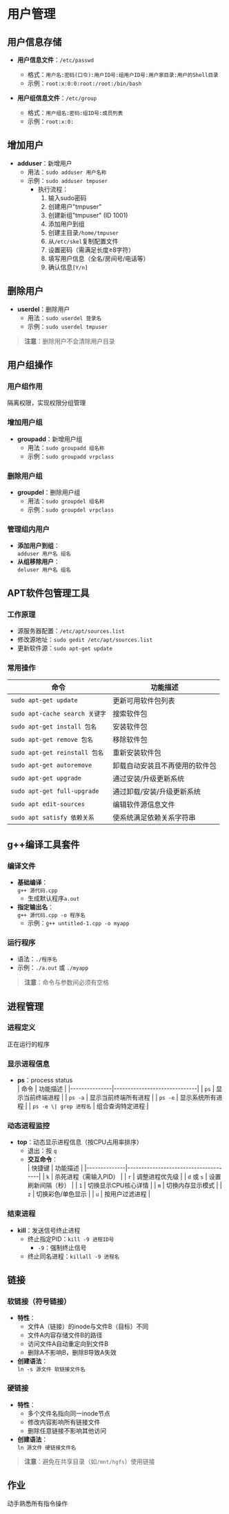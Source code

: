 # 用户管理

## 用户信息存储
- **用户信息文件**：`/etc/passwd`  
  - 格式：`用户名:密码(口令):用户ID号:组用户ID号:用户家目录:用户的Shell目录`  
  - 示例：`root:x:0:0:root:/root:/bin/bash`  

- **用户组信息文件**：`/etc/group`  
  - 格式：`用户组名:密码:组ID号:成员列表`  
  - 示例：`root:x:0:`  

## 增加用户
- **adduser**：新增用户  
  - 用法：`sudo adduser 用户名称`  
  - 示例：`sudo adduser tmpuser`  
    - 执行流程：  
      1. 输入sudo密码  
      2. 创建用户"tmpuser"  
      3. 创建新组"tmpuser" (ID 1001)  
      4. 添加用户到组  
      5. 创建主目录`/home/tmpuser`  
      6. 从`/etc/skel`复制配置文件  
      7. 设置密码（需满足长度≥8字符）  
      8. 填写用户信息（全名/房间号/电话等）  
      9. 确认信息`[Y/n]`  

## 删除用户
- **userdel**：删除用户  
  - 用法：`sudo userdel 登录名`  
  - 示例：`sudo userdel tmpuser`  
> **注意**：删除用户不会清除用户目录  

## 用户组操作
### 用户组作用
隔离权限，实现权限分组管理  

### 增加用户组
- **groupadd**：新增用户组  
  - 用法：`sudo groupadd 组名称`  
  - 示例：`sudo groupadd vrpclass`  

### 删除用户组
- **groupdel**：删除用户组  
  - 用法：`sudo groupdel 组名称`  
  - 示例：`sudo groupdel vrpclass`  

### 管理组内用户
- **添加用户到组**：  
  `adduser 用户名 组名`  
- **从组移除用户**：  
  `deluser 用户名 组名`  

## APT软件包管理工具
### 工作原理
- 源服务器配置：`/etc/apt/sources.list`  
- 修改源地址：`sudo gedit /etc/apt/sources.list`  
- 更新软件源：`sudo apt-get update`  

### 常用操作
| 命令                          | 功能描述                             |
|-------------------------------|--------------------------------------|
| `sudo apt-get update`         | 更新可用软件包列表                   |
| `sudo apt-cache search 关键字`| 搜索软件包                           |
| `sudo apt-get install 包名`   | 安装软件包                           |
| `sudo apt-get remove 包名`    | 移除软件包                           |
| `sudo apt-get reinstall 包名` | 重新安装软件包                       |
| `sudo apt-get autoremove`     | 卸载自动安装且不再使用的软件包       |
| `sudo apt-get upgrade`        | 通过安装/升级更新系统                |
| `sudo apt-get full-upgrade`   | 通过卸载/安装/升级更新系统           |
| `sudo apt edit-sources`       | 编辑软件源信息文件                   |
| `sudo apt satisfy 依赖关系`   | 使系统满足依赖关系字符串             |

## g++编译工具套件
### 编译文件
- **基础编译**：  
  `g++ 源代码.cpp`  
  - 生成默认程序`a.out`  
- **指定输出名**：  
  `g++ 源代码.cpp -o 程序名`  
  - 示例：`g++ untitled-1.cpp -o myapp`  

### 运行程序
- 语法：`./程序名`  
- 示例：`./a.out` 或 `./myapp`  
> **注意**：命令与参数间必须有空格  

## 进程管理
### 进程定义
正在运行的程序  

### 显示进程信息
- **ps**：process status  
  | 命令          | 功能描述                     |
  |---------------|------------------------------|
  | `ps`          | 显示当前终端进程             |
  | `ps -a`       | 显示当前终端所有进程         |
  | `ps -e`       | 显示系统所有进程             |
  | `ps -e \| grep 进程名` | 组合查询特定进程       |

### 动态进程监控
- **top**：动态显示进程信息（按CPU占用率排序）  
  - 退出：按 `q`  
  - **交互命令**：  
    | 快捷键       | 功能描述                             |
    |--------------|--------------------------------------|
    | `k`          | 杀死进程（需输入PID）                |
    | `r`          | 调整进程优先级                       |
    | `d` 或 `s`   | 设置刷新间隔（秒）                   |
    | `1`          | 切换显示CPU核心详情                  |
    | `m`          | 切换内存显示模式                     |
    | `z`          | 切换彩色/单色显示                    |
    | `u`          | 按用户过滤进程                       |

### 结束进程
- **kill**：发送信号终止进程  
  - 终止指定PID：`kill -9 进程ID号`  
    - `-9`：强制终止信号  
  - 终止同名进程：`killall -9 进程名`  

## 链接
### 软链接（符号链接）
- **特性**：  
  - 文件A（链接）的inode与文件B（目标）不同  
  - 文件A内容存储文件B的路径  
  - 访问文件A自动重定向到文件B  
  - 删除A不影响B，删除B导致A失效  
- **创建语法**：  
  `ln -s 源文件 软链接文件名`  

### 硬链接
- **特性**：  
  - 多个文件名指向同一inode节点  
  - 修改内容影响所有链接文件  
  - 删除任意链接不影响其他访问  
- **创建语法**：  
  `ln 源文件 硬链接文件名`  
> **注意**：避免在共享目录（如`/mnt/hgfs`）使用链接  

## 作业
动手熟悉所有指令操作  
